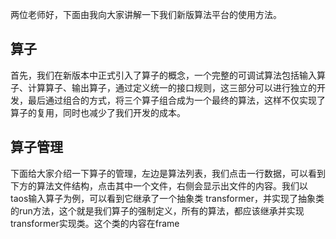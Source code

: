 两位老师好，下面由我向大家讲解一下我们新版算法平台的使用方法。
## 算子
首先，我们在新版本中正式引入了算子的概念，一个完整的可调试算法包括输入算子、计算算子、输出算子，通过定义统一的接口规则，这三部分可以进行独立的开发，最后通过组合的方式，将三个算子组合成为一个最终的算法，这样不仅实现了算子的复用，同时也减少了我们开发的成本。
## 算子管理
下面给大家介绍一下算子的管理，左边是算法列表，我们点击一行数据，可以看到下方的算法文件结构，点击其中一个文件，右侧会显示出文件的内容。我们以taos输入算子为例，可以看到它继承了一个抽象类 transformer，并实现了抽象类的run方法，这个就是我们算子的强制定义，所有的算法，都应该继承并实现transformer实现类。这个类的内容在frame